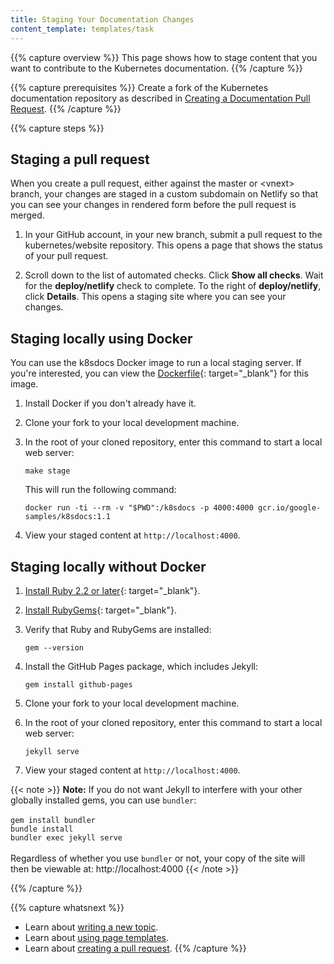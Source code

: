 ```yaml
---
title: Staging Your Documentation Changes
content_template: templates/task
---
```


{{% capture overview %}}
This page shows how to stage content that you want to contribute
to the Kubernetes documentation.
{{% /capture %}}

{{% capture prerequisites %}}
Create a fork of the Kubernetes documentation repository as described in
[Creating a Documentation Pull Request](/docs/home/contribute/create-pull-request/).
{{% /capture %}}

{{% capture steps %}}

## Staging a pull request

When you create a pull request, either against the master or &lt;vnext&gt;
branch, your changes are staged in a custom subdomain on Netlify so that
you can see your changes in rendered form before the pull request is merged.

1. In your GitHub account, in your new branch, submit a pull request to the
kubernetes/website repository. This opens a page that shows the
status of your pull request.

1. Scroll down to the list of automated checks. Click **Show all checks**.
Wait for the **deploy/netlify** check to complete. To the right of
**deploy/netlify**, click **Details**. This opens a staging site where you
can see your changes.

## Staging locally using Docker

You can use the k8sdocs Docker image to run a local staging server. If you're
interested, you can view the
[Dockerfile](https://git.k8s.io/website/staging-container/Dockerfile){: target="_blank"}
for this image.

1. Install Docker if you don't already have it.

1. Clone your fork to your local development machine.

1. In the root of your cloned repository, enter this command to start a local
web server:

       make stage

   This will run the following command:

       docker run -ti --rm -v "$PWD":/k8sdocs -p 4000:4000 gcr.io/google-samples/k8sdocs:1.1

1. View your staged content at `http://localhost:4000`.

## Staging locally without Docker

1. [Install Ruby 2.2 or later](https://www.ruby-lang.org){: target="_blank"}.

1. [Install RubyGems](https://rubygems.org){: target="_blank"}.

1. Verify that Ruby and RubyGems are installed:

       gem --version

1. Install the GitHub Pages package, which includes Jekyll:

       gem install github-pages

1. Clone your fork to your local development machine.

1. In the root of your cloned repository, enter this command to start a local
web server:

       jekyll serve

1. View your staged content at `http://localhost:4000`.

{{< note >}}
**Note:** If you do not want Jekyll to interfere with your other globally installed gems, you can use `bundler`: <br /> <br /> ```gem install bundler``` <br /> ```bundle install``` <br /> ```bundler exec jekyll serve``` <br /> <br /> Regardless of whether you use `bundler` or not, your copy of the site will then be viewable at: http://localhost:4000
{{< /note >}}

{{% /capture %}}

{{% capture whatsnext %}}
* Learn about [writing a new topic](/docs/home/contribute/write-new-topic/).
* Learn about [using page templates](/docs/home/contribute/page-templates/).
* Learn about [creating a pull request](/docs/home/contribute/create-pull-request/).
{{% /capture %}}


